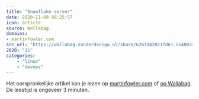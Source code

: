 ```yaml
---
title: "Snowflake server"
date: 2020-11-09 08:25:57
icon: article
source: Wallabag
domains:
- martinfowler.com
src_url: "https://wallabag.sanderdorigo.nl/share/6261942821fd61.55400324"
2020: "11"
categories:
    - "linux"
    - "devops"
---
```

Het oorspronkelijke artikel kan je lezen op [martinfowler.com](https://martinfowler.com/bliki/SnowflakeServer.html) of [op Wallabag](https://wallabag.sanderdorigo.nl/share/6261942821fd61.55400324). De leestijd is ongeveer 3 minuten.